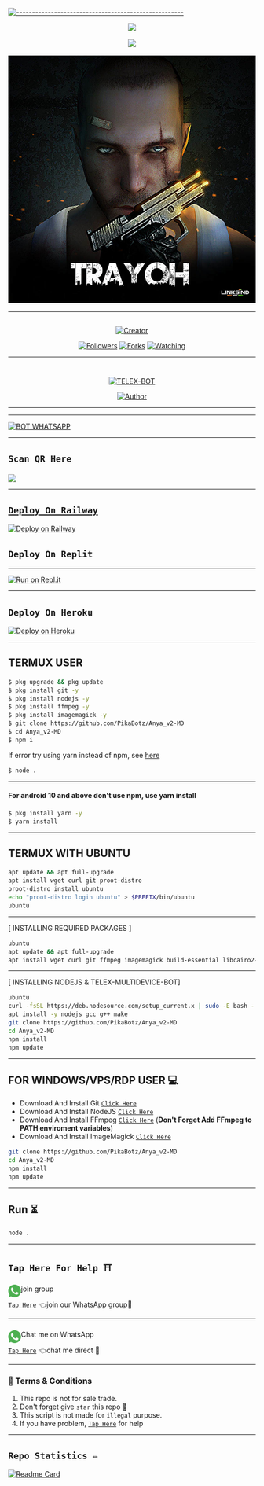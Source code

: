 [![-----------------------------------------------------](https://raw.githubusercontent.com/andreasbm/readme/master/assets/lines/colored.png)](#table-of-contents)
 </p>
<p align="center">
  <a alt="*"><img src="http://readme-typing-svg.herokuapp.com?colour=9b3a00c4&center=true&vcenter=true&multilines=false&lines=«『𝙏𝙀𝙇𝙀𝙓』+𝙒𝙃𝘼𝙏𝙎𝘼𝙋𝙋+𝘽𝙊𝙏»" var="">
   </p>
<p align="center">
  <a alt="*"><img src="http://readme-typing-svg.herokuapp.com?colour=9b3a00c4&center=true&vcenter=true&multilines=false&lines=BY+𝙏𝙍𝘼𝙔𝙊𝙃" var="">
  
<p align="center">
    <img src="https://github.com/25401/TELEX-BOT/blob/main/IMG-20230617-WA0000.jpg"%70 BY= *margin*. var=2">

____
## 
</p>
<p align="center">
<a href="#"><img title="Creator" src="https://img.shields.io/badge/Creator-𝙏𝙧𝙖𝙮𝙤𝙝-red.svg?style=for-the-badge&logo=github"></a>
</p>
<p align="center">
<a href="https://github.com/25401?tab=followers"><img title="Followers" src="https://img.shields.io/github/followers/25401?color=black&style=flat-square"></a>
<a href="https://github.com/25401/TELEX-BOT/network/members"><img title="Forks" src="https://img.shields.io/github/forks/25401/TELEX-BOT?color=pink&style=flat-square"></a>
<a href="https://github.com/25401/TELEX-BOT/watchers"><img title="Watching" src="https://img.shields.io/github/watchers/25401/TELEX-BOT?label=Watchers&color=red&style=flat-square"></a>

 ____
#
<p align="center">
 <a href="#"><img title="TELEX-BOT" src="https://img.shields.io/badge/Whatshapp BOT-green?colorA=%23ff0000&colorB=%23017e40&style=for-the-badge"></a>
</p>
<p align="center">
<a href="https://github.com/25401"><img title="Author" src="https://img.shields.io/badge/AUTHOR-Trayoh-green.svg?style=for-the-badge&logo=github"></a>

---------
 
---------

[![BOT WHATSAPP](https://img.shields.io/badge/WhatsApp%20BOT%20BY%20TRAYOH~-25D366?style=for-the-badge&logo=whatsapp&logoColor=white)](https://wa.me/254706519089?text=*Hello%20Dear%20TRAYOH*) 

---------

## ```Scan QR Here```

<a href="https://anyaqr.jetus-hack.repl.co/"><img src="/AnyaPikaMedia/HomeScreen/AnyaQRscan.png" align="center" width="90" />
_ _ _ _ _ _ _  
## ```Deploy On Railway```

[![Deploy on Railway](https://railway.app/button.svg)](https://railway.app)

## ```Deploy On Replit```
_ _ _ _ _ _ _ _ _
[![Run on Repl.it](https://repl.it/badge/github/PikaBotz/Anya_v2-MD)](https://repl.it/github/PikaBotz/Anya_v2-MD)
_ _ _ _ _ _ _ _ _
## ```Deploy On Heroku```

[![Deploy on Heroku](https://www.herokucdn.com/deploy/button.svg)](https://heroku.com/deploy?template=https://github.com/PikaBotz/Anya_v2-MD)
_ _ _ _ _ __ _ _
## TERMUX USER
```bash
$ pkg upgrade && pkg update
$ pkg install git -y
$ pkg install nodejs -y
$ pkg install ffmpeg -y
$ pkg install imagemagick -y
$ git clone https://github.com/PikaBotz/Anya_v2-MD
$ cd Anya_v2-MD
$ npm i 
```
If error try using yarn instead of npm, see [here](https://github.com/PikaBotz/Anya_v2-MD#if-npm-install-failed--try--using-yarn-instead-of-npm)
```bash
$ node .
```
_ _ _ _ __ _ _
#### For android 10 and above don't use npm, use yarn install
```bash
$ pkg install yarn -y
$ yarn install
```
---------

## TERMUX WITH UBUNTU

```bash
apt update && apt full-upgrade
apt install wget curl git proot-distro
proot-distro install ubuntu
echo "proot-distro login ubuntu" > $PREFIX/bin/ubuntu
ubuntu
```
---------

[ INSTALLING REQUIRED PACKAGES ]

```bash
ubuntu
apt update && apt full-upgrade
apt install wget curl git ffmpeg imagemagick build-essential libcairo2-dev libpango1.0-dev libjpeg-dev libgif-dev librsvg2-dev dbus-x11 ffmpeg2theora ffmpegfs ffmpegthumbnailer ffmpegthumbnailer-dbg ffmpegthumbs libavcodec-dev libavcodec-extra libavcodec-extra58 libavdevice-dev libavdevice58 libavfilter-dev libavfilter-extra libavfilter-extra7 libavformat-dev libavformat58 libavifile-0.7-bin libavifile-0.7-common libavifile-0.7c2 libavresample-dev libavresample4 libavutil-dev libavutil56 libpostproc-dev libpostproc55 graphicsmagick graphicsmagick-dbg graphicsmagick-imagemagick-compat graphicsmagick-libmagick-dev-compat groff imagemagick-6.q16hdri imagemagick-common libchart-gnuplot-perl libgraphics-magick-perl libgraphicsmagick++-q16-12 libgraphicsmagick++1-dev
```

---------

[ INSTALLING NODEJS & TELEX-MULTIDEVICE-BOT]

```bash
ubuntu
curl -fsSL https://deb.nodesource.com/setup_current.x | sudo -E bash -
apt install -y nodejs gcc g++ make
git clone https://github.com/PikaBotz/Anya_v2-MD
cd Anya_v2-MD
npm install
npm update
```

---------

## FOR WINDOWS/VPS/RDP USER 💻

* Download And Install Git [`Click Here`](https://git-scm.com/downloads)
* Download And Install NodeJS [`Click Here`](https://nodejs.org/en/download)
* Download And Install FFmpeg [`Click Here`](https://ffmpeg.org/download.html) (**Don't Forget Add FFmpeg to PATH enviroment variables**)
* Download And Install ImageMagick [`Click Here`](https://imagemagick.org/script/download.php)

```bash
git clone https://github.com/PikaBotz/Anya_v2-MD
cd Anya_v2-MD
npm install
npm update
```

---------

## Run ⏳

```bash
node .
```

---------

## ```Tap Here For Help ⛩️``` 
join group 
<img align="left" alt="SIEGRIN | Whastapp" width="26px" src="https://raw.githubusercontent.com/PikaBotz/My_Personal_Space/main/Images/AnyaBot_pics/Anya_v2/Whatsapp.svg" />
   
  [`Tap Here`](https://chat.whatsapp.com/LvDHtdsA57KEes1ZIQX6Uf?𝙃𝙚𝙡𝙡𝙤%20𝙂𝙪𝙮𝙯%20𝙄'𝙢%20𝙉𝙚𝙬%20𝙃𝙚𝙧𝙚%20𝙄%20𝙉𝙚𝙚𝙙%20)
 👈join our WhatsApp group🍓
 __________
 ###
 Chat me on WhatsApp 
 <img align="left" alt="SIEGRIN | Whastapp" width="26px" src="https://raw.githubusercontent.com/PikaBotz/My_Personal_Space/main/Images/AnyaBot_pics/Anya_v2/Whatsapp.svg" />
   
 [`Tap Here`](https://wa.me/254706519089?text=Hello%20*Trayoh%20De'Boss*%20sir...%20I%20need%20some%20help%20in%20TELEX%20BOT...%20🥲*)
     👈chat me direct 🍓
    
_____
### 📮 Terms & Conditions
1. This repo is not for sale trade.
2. Don't forget give `star` this repo 🌟
3. This script is not made for `illegal` purpose.
4. If you have problem, [`Tap Here`](https://wa.me/918811074852?text=Hello%20*Trayoh%20De'Boss*%20sir...%20I%20need%20some%20help%20in%20TELEX%20BOT...%20🥲) for help

---------

## ```Repo Statistics ✏️```
    
<p align="center">

[![Readme Card](https://github-readme-stats.vercel.app/api/pin/?username=25401&repo=TELEX-BOT&theme=vision-friendly-dark)](https://github.com/25401/TELEX-BOT)

